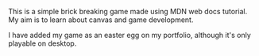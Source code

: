 This is a simple brick breaking game made using MDN web docs tutorial. My aim is to learn about canvas and game development.

I have added my game as an easter egg on my portfolio, although it's only playable on desktop.